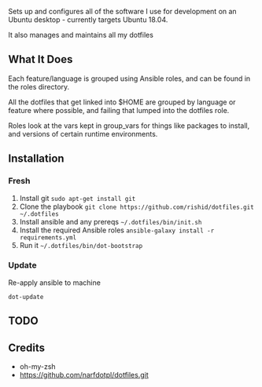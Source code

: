 
Sets up and configures all of the software I use for development on an Ubuntu desktop - currently targets Ubuntu 18.04.

It also manages and maintains all my dotfiles

## What It Does
Each feature/language is grouped using Ansible roles, and can be found in the roles directory.

All the dotfiles that get linked into $HOME are grouped by language or feature where possible, and failing that lumped into the dotfiles role.

Roles look at the vars kept in group_vars for things like packages to install, and versions of certain runtime environments.


## Installation
### Fresh

1. Install git
 `sudo apt-get install git`
2. Clone the playbook
 `git clone https://github.com/rishid/dotfiles.git ~/.dotfiles`
3. Install ansible and any prereqs
 `~/.dotfiles/bin/init.sh`
4. Install the required Ansible roles
 `ansible-galaxy install -r requirements.yml`
5. Run it
 `~/.dotfiles/bin/dot-bootstrap`

### Update

Re-apply ansible to machine

`dot-update`

## TODO



## Credits
 - oh-my-zsh
 - https://github.com/narfdotpl/dotfiles.git
